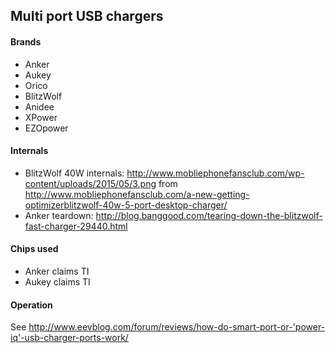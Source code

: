 ## Multi port USB chargers

#### Brands
 * Anker
 * Aukey
 * Orico
 * BlitzWolf
 * Anidee
 * XPower
 * EZOpower

#### Internals
* BlitzWolf 40W internals: http://www.mobliephonefansclub.com/wp-content/uploads/2015/05/3.png from http://www.mobliephonefansclub.com/a-new-getting-optimizerblitzwolf-40w-5-port-desktop-charger/
* Anker teardown: http://blog.banggood.com/tearing-down-the-blitzwolf-fast-charger-29440.html

#### Chips used
* Anker claims TI
* Aukey claims TI

#### Operation
See http://www.eevblog.com/forum/reviews/how-do-smart-port-or-'power-iq'-usb-charger-ports-work/
